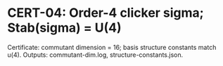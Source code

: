# CERT-04: Order-4 clicker sigma; Stab(sigma) = U(4)

Certificate: commutant dimension = 16; basis structure constants match u(4). Outputs: commutant-dim.log, structure-constants.json.
